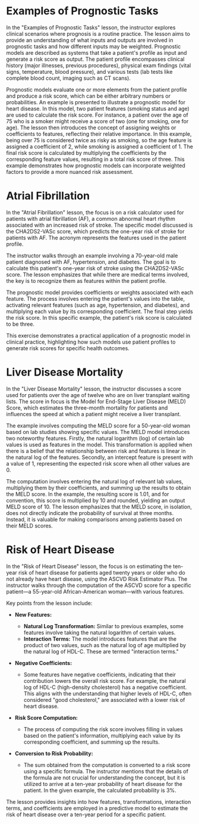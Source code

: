# Examples of Prognostic Tasks

In the "Examples of Prognostic Tasks" lesson, the instructor explores clinical scenarios where prognosis is a routine practice. The lesson aims to provide an understanding of what inputs and outputs are involved in prognostic tasks and how different inputs may be weighted. Prognostic models are described as systems that take a patient's profile as input and generate a risk score as output. The patient profile encompasses clinical history (major illnesses, previous procedures), physical exam findings (vital signs, temperature, blood pressure), and various tests (lab tests like complete blood count, imaging such as CT scans).

Prognostic models evaluate one or more elements from the patient profile and produce a risk score, which can be either arbitrary numbers or probabilities. An example is presented to illustrate a prognostic model for heart disease. In this model, two patient features (smoking status and age) are used to calculate the risk score. For instance, a patient over the age of 75 who is a smoker might receive a score of two (one for smoking, one for age). The lesson then introduces the concept of assigning weights or coefficients to features, reflecting their relative importance. In this example, being over 75 is considered twice as risky as smoking, so the age feature is assigned a coefficient of 2, while smoking is assigned a coefficient of 1. The final risk score is calculated by multiplying the coefficients by the corresponding feature values, resulting in a total risk score of three. This example demonstrates how prognostic models can incorporate weighted factors to provide a more nuanced risk assessment.

# Atrial Fibrillation

In the "Atrial Fibrillation" lesson, the focus is on a risk calculator used for patients with atrial fibrillation (AF), a common abnormal heart rhythm associated with an increased risk of stroke. The specific model discussed is the CHA2DS2-VASc score, which predicts the one-year risk of stroke for patients with AF. The acronym represents the features used in the patient profile.

The instructor walks through an example involving a 70-year-old male patient diagnosed with AF, hypertension, and diabetes. The goal is to calculate this patient's one-year risk of stroke using the CHA2DS2-VASc score. The lesson emphasizes that while there are medical terms involved, the key is to recognize them as features within the patient profile.

The prognostic model provides coefficients or weights associated with each feature. The process involves entering the patient's values into the table, activating relevant features (such as age, hypertension, and diabetes), and multiplying each value by its corresponding coefficient. The final step yields the risk score. In this specific example, the patient's risk score is calculated to be three.

This exercise demonstrates a practical application of a prognostic model in clinical practice, highlighting how such models use patient profiles to generate risk scores for specific health outcomes.

# Liver Disease Mortality

In the "Liver Disease Mortality" lesson, the instructor discusses a score used for patients over the age of twelve who are on liver transplant waiting lists. The score in focus is the Model for End-Stage Liver Disease (MELD) Score, which estimates the three-month mortality for patients and influences the speed at which a patient might receive a liver transplant.

The example involves computing the MELD score for a 50-year-old woman based on lab studies showing specific values. The MELD model introduces two noteworthy features. Firstly, the natural logarithm (log) of certain lab values is used as features in the model. This transformation is applied when there is a belief that the relationship between risk and features is linear in the natural log of the features. Secondly, an intercept feature is present with a value of 1, representing the expected risk score when all other values are 0.

The computation involves entering the natural log of relevant lab values, multiplying them by their coefficients, and summing up the results to obtain the MELD score. In the example, the resulting score is 1.01, and for convention, this score is multiplied by 10 and rounded, yielding an output MELD score of 10. The lesson emphasizes that the MELD score, in isolation, does not directly indicate the probability of survival at three months. Instead, it is valuable for making comparisons among patients based on their MELD scores.

# Risk of Heart Disease

In the "Risk of Heart Disease" lesson, the focus is on estimating the ten-year risk of heart disease for patients aged twenty years or older who do not already have heart disease, using the ASCVD Risk Estimator Plus. The instructor walks through the computation of the ASCVD score for a specific patient—a 55-year-old African-American woman—with various features.

Key points from the lesson include:

- **New Features:**
   - **Natural Log Transformation:** Similar to previous examples, some features involve taking the natural logarithm of certain values.
   - **Interaction Terms:** The model introduces features that are the product of two values, such as the natural log of age multiplied by the natural log of HDL-C. These are termed "interaction terms."

- **Negative Coefficients:**
   - Some features have negative coefficients, indicating that their contribution lowers the overall risk score. For example, the natural log of HDL-C (high-density cholesterol) has a negative coefficient. This aligns with the understanding that higher levels of HDL-C, often considered "good cholesterol," are associated with a lower risk of heart disease.

- **Risk Score Computation:**
   - The process of computing the risk score involves filling in values based on the patient's information, multiplying each value by its corresponding coefficient, and summing up the results.

- **Conversion to Risk Probability:**
   - The sum obtained from the computation is converted to a risk score using a specific formula. The instructor mentions that the details of the formula are not crucial for understanding the concept, but it is utilized to arrive at a ten-year probability of heart disease for the patient. In the given example, the calculated probability is 3%.

The lesson provides insights into how features, transformations, interaction terms, and coefficients are employed in a predictive model to estimate the risk of heart disease over a ten-year period for a specific patient.